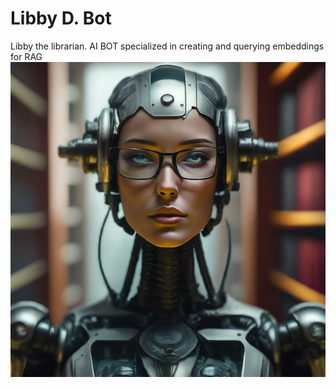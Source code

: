 # Libby D. Bot
Libby the librarian. AI BOT specialized in creating and querying embeddings for RAG
![Libby D. Bot](/libby.jpeg)